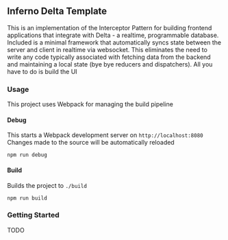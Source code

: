 ## Inferno Delta Template
This is an implementation of the Interceptor Pattern for building frontend applications that integrate with Delta - a realtime, programmable database. Included is a minimal framework that automatically syncs state between the server and client in realtime via websocket. This eliminates the need to write any code typically associated with fetching data from the backend and maintaining a local state (bye bye reducers and dispatchers). All you have to do is build the UI

### Usage
This project uses Webpack for managing the build pipeline

#### Debug
This starts a Webpack development server on `http://localhost:8080` Changes made to the source will be automatically reloaded
```
npm run debug
```

#### Build
Builds the project to `./build`
```
npm run build
```

### Getting Started
TODO
